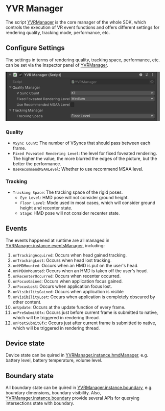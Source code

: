 # YVR Manager

The script [YVRManager](xref:YVR.Core.YVRManager) is the core manager of the whole SDK, which controls the execution of VR event functions and offers different settings for rendering quality, tracking mode, performance, etc.

## Configure Settings

The settings in terms of rendering quality, tracking space, performance, etc. can be set via the Inspector panel of [YVRManager](xref:YVR.Core.YVRManager).

![YVRManager Inspector](./YVRManager/2022-04-18-19-31-07.png)

### Quality

-   `VSync Count`: The number of VSyncs that should pass between each frame.
-   `Fixed Foveated Rendering Level`: the level for fixed foveated rendering. The higher the value, the more blurred the edges of the picture, but the better the performance.
-   `UseRecommendMSAALevel`: Whether to use recommend MSAA level.

### Tracking

-   `Tracking Space`: The tracking space of the rigid poses.
    - `Eye Level`: HMD pose will not consider ground height.
    - `Floor Level`: Mode used in most cases, which will consider ground height and recenter state.
    - `Stage`: HMD pose will not consider recenter state.

## Events

The events happened at runtime are all managed in [YVRManager.instance.eventsManager](xref:YVR.Core.YVREventsManager), including:

1.  `onTrackingAcquired`: Occurs when head gained tracking.
2.  `onTrackingLost`: Occurs when head lost tracking.
3.  `onHMDMounted`: Occurs when an HMD is put on the user's head.
4.  `onHMDUnMounted`: Occurs when an HMD is taken off the user's head.
5.  `onRecenterOccurred`: Occurs when recenter occurred.
6.  `onFocusGained`: Occurs when application focus gained.
7.  `onFocusLost`: Occurs when application focus lost.
8.  `onVisibilityGained`: Occurs when application is visible
9.  `onVisibilityLost`: Occurs when application is completely obscured by other content.
10. `onUpdate`: Occurs at the update function of every frame.
11. `onPreSubmitGfx`: Occurs just before current frame is submitted to native, which will be triggered in rendering thread.
12. `onPostSubmitGfx`: Occurs just after current frame is submitted to native, which will be triggered in rendering thread.

## Device state

Device state can be quired in [YVRManager.instance.hmdManager](xref:YVR.Core.YVRHMDManager), e.g. battery level, battery temperature, volume level.

## Boundary state

All boundary state can be quired in [YVRManager.instance.boundary](xref:YVR.Core.YVRBoundary), e.g. boundary dimensions, boundary visibility. Also, [YVRManager.instance.boundary](xref:YVR.Core.YVRBoundary) provide several APIs for querying intersections state with boundary.

